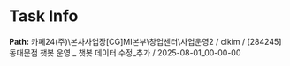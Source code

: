 # Task Info

**Path:** 카페24(주)\본사사업장\[CG]MI본부\창업센터\사업운영2 / clkim / [284245] 동대문점 챗봇 운영 _ 챗봇 데이터 수정_추가 / 2025-08-01_00-00-00

